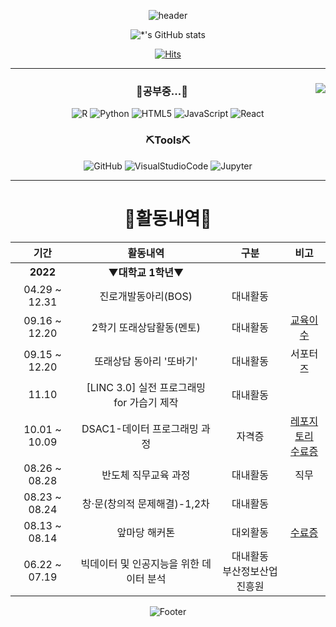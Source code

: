 <div align="center">

  ![header](https://capsule-render.vercel.app/api?type=waving&color=003399&height=230&section=header&text=🌙Jeongeun%20Moon🌙&fontSize=40&fontAlignY=40)
  
  ![*'s GitHub stats](https://github-readme-stats.vercel.app/api?username=jeongeuniii&theme=tokyonight)
  
  [![Hits](https://hits.seeyoufarm.com/api/count/incr/badge.svg?url=https%3A%2F%2Fgithub.com%2Fjeongeuniii%2Fhit-counter&count_bg=%231E4BB5&title_bg=%235D5D5D&icon=github.svg&icon_color=%23FFFFFF&title=hits&edge_flat=false)](https://hits.seeyoufarm.com)
  
</div>

* * *

<div align="center">
  
  <img align="right" src="https://github-readme-stats.vercel.app/api/top-langs/?username=jeongeuniii&hide=ipynb&layout=compact&theme=tokyonight">
  
  ### 📝공부중...📝
  
  ![R](https://img.shields.io/badge/R-276DC3?style=flat-square&logo=r&logoColor=white)
  ![Python](https://img.shields.io/badge/Python-3776AB?style=flat-square&logo=python&logoColor=white)
  ![HTML5](https://img.shields.io/badge/HTML5-E34F26?style=flat-square&logo=html5&logoColor=white)
  ![JavaScript](https://img.shields.io/badge/JavaScript-F7DF1E?style=flat-square&logo=javascript&logoColor=white)
  ![React](https://img.shields.io/badge/React-61DAFB?style=flat-square&logo=react&logoColor=white)
  
  ### ⛏️Tools⛏️
  
  ![GitHub](https://img.shields.io/badge/GitHub-5D5D5D?style=flat-square&logo=github&logoColor=white)
  ![VisualStudioCode](https://img.shields.io/badge/VisualStudioCode-007ACC?style=flat-square&logo=visualstudiocode&logoColor=white)
  ![Jupyter](https://img.shields.io/badge/Jupyter-F37626?style=flat-square&logo=jupyter&logoColor=white)

</div>

* * *

<div align="center">

  
  # 📖활동내역📖
  
  | 기간 | 활동내역 | 구분 | 비고 |
  | :----: | :--------: | :---: | :---: |
  | **2022** | ▼**대학교 1학년**▼ |  |  |
  | 04.29 ~ 12.31 | 진로개발동아리(BOS) | 대내활동 |  |
  | 09.16 ~ 12.20 | 2학기 또래상담활동(멘토) | 대내활동 | [교육이수](./attach/1_한청원.pdf) |
  | 09.15 ~ 12.20 | 또래상담 동아리 '또바기' | 대내활동 | 서포터즈 |
  | 11.10 | [LINC 3.0] 실전 프로그래밍 for 가습기 제작 | 대내활동 |  |
  | 10.01 ~ 10.09 | DSAC1-데이터 프로그래밍 과정 | 자격증 | [레포지토리](https://github.com/jeongeuniii/DSAC_M1) <br> [수료증](./attach/수료증.jpg) |
  | 08.26 ~ 08.28 | 반도체 직무교육 과정 | 대내활동 | 직무 |
  | 08.23 ~ 08.24 | 창·문(창의적 문제해결)-1,2차 | 대내활동 |  |
  | 08.13 ~ 08.14 | 앞마당 해커톤 | 대외활동 | [수료증](./attach/앞마당_문정은.pdf) |
  | 06.22 ~ 07.19 | 빅데이터 및 인공지능을 위한 데이터 분석 | 대내활동 <br>부산정보산업진흥원 |  |
  
  ![Footer](https://capsule-render.vercel.app/api?type=waving&color=003399&height=200&section=footer)
</div>
